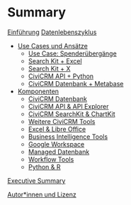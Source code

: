 # Summary


[Einführung](./einfuehrung.md)
[Datenlebenszyklus](./datenlebenszyklus.md)
- [Use Cases und Ansätze](./experimente/index.md)
    - [Use Case: Spenderübergänge]()
    - [Search Kit + Excel](./experimente/searchkit-excel.md)
    - [Search Kit + X]()
    - [CiviCRM API + Python]()
    - [CiviCRM Datenbank + Metabase]()
- [Komponenten](./komponenten/index.md)
    - [CiviCRM Datenbank](./komponenten/civicrm-datenbank.md)
    - [CiviCRM API & API Explorer](./komponenten/civicrm-api.md)
    - [CiviCRM SearchKit & ChartKit](./komponenten/civicrm-searchkit-chartkit.md)
    - [Weitere CiviCRM Tools](./komponenten/civicrm-weitere-tools.md)
    - [Excel & Libre Office](./komponenten/excel.md)
    - [Business Intelligence Tools](./komponenten/bi-tools.md)
    - [Google Workspace](./komponenten/google-workspace.md)
    - [Managed Datenbank](./komponenten/managed-datenbank.md)
    - [Workflow Tools](./komponenten/workflow-tools.md)
    - [Python & R](./komponenten/python-und-r.md)

[Executive Summary](./executive-summary.md)

[Autor*innen und Lizenz](./lizenz.md)